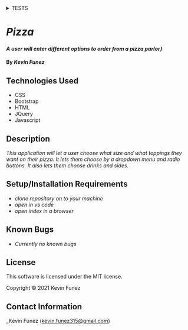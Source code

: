<details>
  <summary>TESTS</summary>
  Describe(Pizza)

  1. Test:"Should return 0 for cost"
    let cost = 0;
    return cost;
      Expected Output: 0
  2. Test:"Should return correct price for pizza sizes"
    Pizza(xlarge)
    return cost;
      Expected Output: 15
  3. Test:"Should return correct price for pizza with toppings"
    Pizza(xlarge)
    return cost;
      Expected Output: 16
</details>


# _Pizza_


#### _A user will enter different options to order from a pizza parlor}_

#### By _**Kevin Funez**_

## Technologies Used

* CSS
* Bootstrap
* HTML
* JQuery
* Javascript

## Description

_This application will let a user choose what size and what toppings they want on their pizza. It lets them choose by a dropdown menu and radio buttons. It also lets them choose drinks and sides._

## Setup/Installation Requirements

* _clone repository on to your machine_
* _open in vs code_
* _open index in a browser_


## Known Bugs

* _Currently no known bugs_

## License

This software is licensed under the MIT license.

Copyright © 2021 Kevin Funez


## Contact Information

_Kevin Funez (kevin.funez315@gmail.com)
